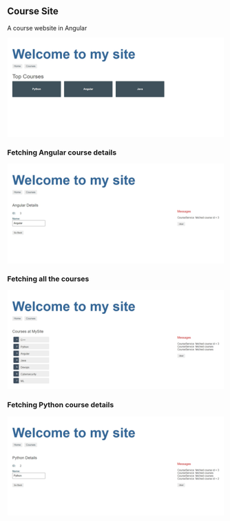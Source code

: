 ## Course Site
A course website in Angular

![angular_1](https://github.com/CheshtaK/web-development/blob/master/Mini%20Projects/screenshots/angular_1.jpg)

### Fetching Angular course details
![angular_2](https://github.com/CheshtaK/web-development/blob/master/Mini%20Projects/screenshots/angular_2.jpg)

### Fetching all the courses
![angular_3](https://github.com/CheshtaK/web-development/blob/master/Mini%20Projects/screenshots/angular_3.jpg)

### Fetching Python course details
![angular_4](https://github.com/CheshtaK/web-development/blob/master/Mini%20Projects/screenshots/angular_4.jpg)
